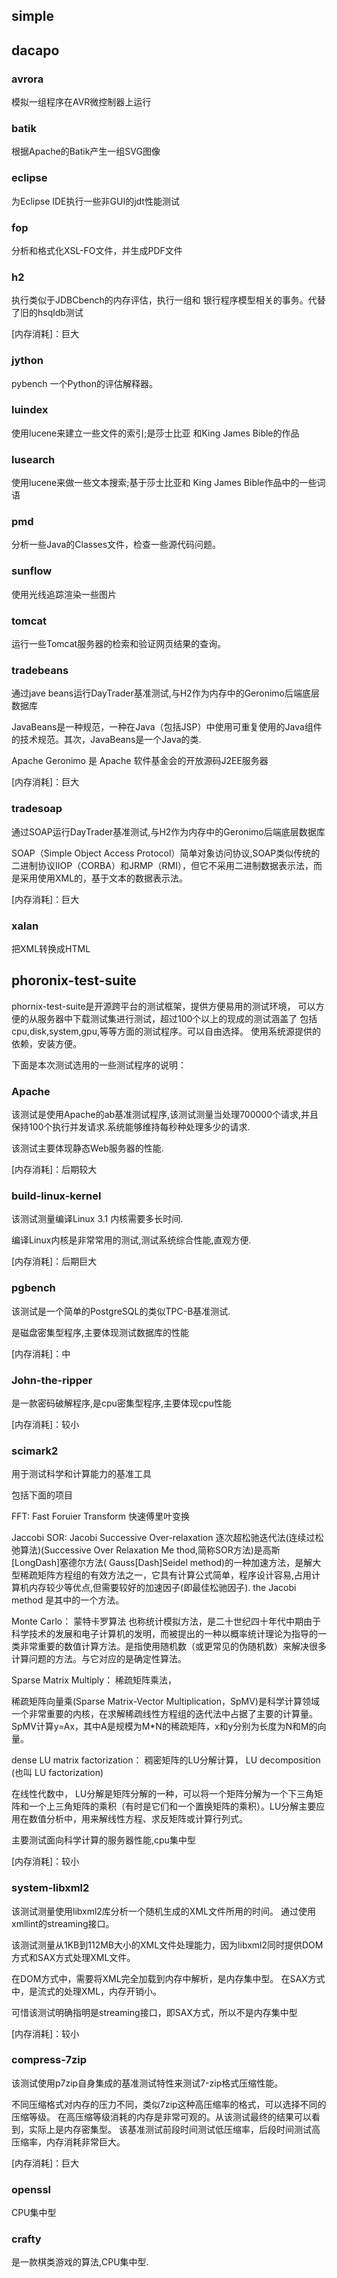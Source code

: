 simple
------

dacapo
------

### avrora ###

模拟一组程序在AVR微控制器上运行

### batik ###

根据Apache的Batik产生一组SVG图像

### eclipse ###

为Eclipse IDE执行一些非GUI的jdt性能测试

### fop ###

分析和格式化XSL-FO文件，并生成PDF文件

### h2 ###

执行类似于JDBCbench的内存评估，执行一组和
银行程序模型相关的事务。代替了旧的hsqldb测试

[内存消耗]：巨大

### jython ###

pybench 一个Python的评估解释器。

### luindex ###

使用lucene来建立一些文件的索引;是莎士比亚
和King James Bible的作品

### lusearch ###

使用lucene来做一些文本搜索;基于莎士比亚和
King James Bible作品中的一些词语

### pmd ###

分析一些Java的Classes文件，检查一些源代码问题。

### sunflow ###

使用光线追踪渲染一些图片

### tomcat ###

运行一些Tomcat服务器的检索和验证网页结果的查询。

### tradebeans ###

通过jave beans运行DayTrader基准测试,与H2作为内存中的Geronimo后端底层数据库

JavaBeans是一种规范，一种在Java（包括JSP）中使用可重复使用的Java组件的技术规范。其次，JavaBeans是一个Java的类.

Apache Geronimo 是 Apache 软件基金会的开放源码J2EE服务器

[内存消耗]：巨大

### tradesoap ###

通过SOAP运行DayTrader基准测试,与H2作为内存中的Geronimo后端底层数据库

SOAP（Simple Object Access Protocol）简单对象访问协议,SOAP类似传统的二进制协议IIOP（CORBA）和JRMP（RMI），但它不采用二进制数据表示法，而是采用使用XML的，基于文本的数据表示法。

[内存消耗]：巨大

### xalan ###

把XML转换成HTML

phoronix-test-suite
--------------------

phornix-test-suite是开源跨平台的测试框架，提供方便易用的测试环境，
可以方便的从服务器中下载测试集进行测试，超过100个以上的现成的测试涵盖了
包括cpu,disk,system,gpu,等等方面的测试程序。可以自由选择。
使用系统源提供的依赖，安装方便。

下面是本次测试选用的一些测试程序的说明：

### Apache ###

该测试是使用Apache的ab基准测试程序,该测试测量当处理700000个请求,并且保持100个执行并发请求.系统能够维持每秒种处理多少的请求.

该测试主要体现静态Web服务器的性能.

[内存消耗]：后期较大

### build-linux-kernel ###

该测试测量编译Linux 3.1 内核需要多长时间.

编译Linux内核是非常常用的测试,测试系统综合性能,直观方便.

[内存消耗]：后期巨大

### pgbench ###

该测试是一个简单的PostgreSQL的类似TPC-B基准测试.

是磁盘密集型程序,主要体现测试数据库的性能

[内存消耗]：中

### John-the-ripper ###

是一款密码破解程序,是cpu密集型程序,主要体现cpu性能

[内存消耗]：较小

### scimark2 ###

用于测试科学和计算能力的基准工具

包括下面的项目

FFT:  Fast Foruier Transform  快速傅里叶变换

Jaccobi SOR:  Jacobi Successive Over-relaxation       逐次超松驰迭代法(连续过松弛算法)(Successive Over Relaxation Me thod,简称SOR方法)是高斯\[LongDash]塞德尔方法( Gauss\[Dash]Seidel   method)的一种加速方法，是解大型稀疏矩阵方程组的有效方法之一，它具有计算公式简单，程序设计容易,占用计算机内存较少等优点,但需要较好的加速因子(即最佳松驰因子).   the Jacobi method 是其中的一个方法。

Monte Carlo： 蒙特卡罗算法  也称统计模拟方法，是二十世纪四十年代中期由于科学技术的发展和电子计算机的发明，而被提出的一种以概率统计理论为指导的一类非常重要的数值计算方法。是指使用随机数（或更常见的伪随机数）来解决很多计算问题的方法。与它对应的是确定性算法。

Sparse Matrix Multiply： 稀疏矩阵乘法，

稀疏矩阵向量乘(Sparse Matrix-Vector Multiplication，SpMV)是科学计算领域一个非常重要的内核，在求解稀疏线性方程组的迭代法中占据了主要的计算量。SpMV计算y=Ax，其中A是规模为M*N的稀疏矩阵，x和y分别为长度为N和M的向量。

dense LU matrix factorization： 稠密矩阵的LU分解计算， LU decomposition (也叫 LU factorization)

在线性代数中， LU分解是矩阵分解的一种，可以将一个矩阵分解为一个下三角矩阵和一个上三角矩阵的乘积（有时是它们和一个置换矩阵的乘积）。LU分解主要应用在数值分析中，用来解线性方程、求反矩阵或计算行列式。

主要测试面向科学计算的服务器性能,cpu集中型

[内存消耗]：较小

### system-libxml2 ###

该测试测量使用libxml2库分析一个随机生成的XML文件所用的时间。
通过使用xmllint的streaming接口。

该测试测量从1KB到112MB大小的XML文件处理能力，因为libxml2同时提供DOM方式和SAX方式处理XML文件。

在DOM方式中，需要将XML完全加载到内存中解析，是内存集中型。
在SAX方式中，是流式的处理XML，内存开销小。

可惜该测试明确指明是streaming接口，即SAX方式，所以不是内存集中型

[内存消耗]：较小

### compress-7zip ###

该测试使用p7zip自身集成的基准测试特性来测试7-zip格式压缩性能。

不同压缩格式对内存的压力不同，类似7zip这种高压缩率的格式，可以选择不同的压缩等级。
在高压缩等级消耗的内存是非常可观的。从该测试最终的结果可以看到，实际上是内存密集型。
该基准测试前段时间测试低压缩率，后段时间测试高压缩率，内存消耗非常巨大。

[内存消耗]：巨大

### openssl ###

CPU集中型

### crafty ###

是一款棋类游戏的算法,CPU集中型.

